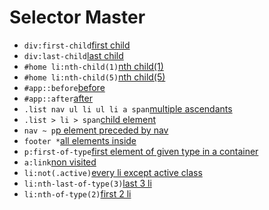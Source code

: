 # Selector Master
+ `div:first-child`[first child](templates/1.html)
+ `div:last-child`[last child](templates/2.html)
+ `#home li:nth-child(1)`[nth child(1)](templates/3.html)
+ `#home li:nth-child(5)`[nth child(5)](templates/4.html)
+ `#app::before`[before](templates/5.html)
+ `#app::after`[after](templates/6.html)
+ `.list nav ul li ul li a span`[multiple ascendants](templates/7.html)
+ `.list > li > span`[child element](templates/8.html)
+ `nav ~ p`[p element preceded by nav](templates/9.html)
+ `footer *`[all elements inside](templates/10.html)
+ `p:first-of-type`[first element of given type in a container](templates/11.html)
+ `a:link`[non visited](templates/12.html)
+ `li:not(.active)`[every li except active class](templates/13.html)
+ `li:nth-last-of-type(3)`[last 3 li](templates/14.html)
+ `li:nth-of-type(2)`[first 2 li](templates/15.html)

